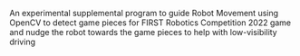 An experimental supplemental program to guide Robot Movement using OpenCV to detect game pieces for FIRST Robotics Competition 2022 game and nudge the robot towards the game pieces to help with low-visibility driving
